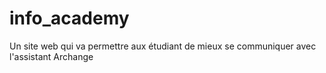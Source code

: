 # info_academy
Un site web qui va permettre aux étudiant de mieux se communiquer avec l'assistant Archange

